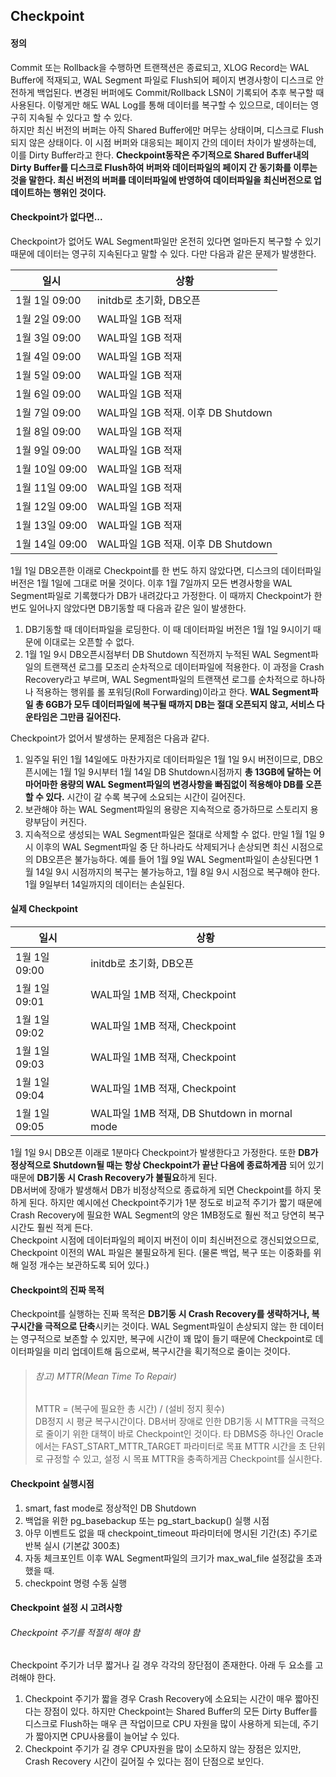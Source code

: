 ## Checkpoint

#### 정의
Commit 또는 Rollback을 수행하면 트랜잭션은 종료되고, XLOG Record는 WAL Buffer에 적재되고, WAL Segment 파일로 Flush되어 페이지 변경사항이 디스크로 안전하게 백업된다. 변경된 버퍼에도 Commit/Rollback LSN이 기록되어 추후 복구할 때 사용된다. 이렇게만 해도 WAL Log를 통해 데이터를 복구할 수 있으므로, 데이터는 영구히 지속될 수 있다고 할 수 있다.      
하지만 최신 버전의 버퍼는 아직 Shared Buffer에만 머무는 상태이며, 디스크로 Flush되지 않은 상태이다. 이 시점 버퍼와 대응되는 페이지 간의 데이터 차이가 발생하는데, 이를 Dirty Buffer라고 한다. **Checkpoint동작은 주기적으로 Shared Buffer내의 Dirty Buffer를 디스크로 Flush하여 버퍼와 데이터파일의 페이지 간 동기화를 이루는 것을 말한다. 최신 버전의 버퍼를 데이터파일에 반영하여 데이터파일을 최신버전으로 업데이트하는 행위인 것이다.**

#### Checkpoint가 없다면...
Checkpoint가 없어도 WAL Segment파일만 온전히 있다면 얼마든지 복구할 수 있기 때문에 데이터는 영구히 지속된다고 말할 수 있다. 다만 다음과 같은 문제가 발생한다.

| 일시 | 상황 |
| --- | --- |
| 1월 1일 09:00 | initdb로 초기화, DB오픈 | 
| 1월 2일 09:00 | WAL파일 1GB 적재 | 
| 1월 3일 09:00 | WAL파일 1GB 적재 | 
| 1월 4일 09:00 | WAL파일 1GB 적재 | 
| 1월 5일 09:00 | WAL파일 1GB 적재 | 
| 1월 6일 09:00 | WAL파일 1GB 적재 | 
| 1월 7일 09:00 | WAL파일 1GB 적재. 이후 DB Shutdown |
| 1월 8일 09:00 | WAL파일 1GB 적재 | 
| 1월 9일 09:00 | WAL파일 1GB 적재 | 
| 1월 10일 09:00 | WAL파일 1GB 적재 | 
| 1월 11일 09:00 | WAL파일 1GB 적재 | 
| 1월 12일 09:00 | WAL파일 1GB 적재 | 
| 1월 13일 09:00 | WAL파일 1GB 적재 | 
| 1월 14일 09:00 | WAL파일 1GB 적재. 이후 DB Shutdown | 

1월 1일 DB오픈한 이래로 Checkpoint를 한 번도 하지 않았다면, 디스크의 데이터파일 버전은 1월 1일에 그대로 머물 것이다. 이후 1월 7일까지 모든 변경사항을 WAL Segment파일로 기록했다가 DB가 내려갔다고 가정한다. 이 때까지 Checkpoint가 한 번도 일어나지 않았다면 DB기동할 때 다음과 같은 일이 발생한다.    
1. DB기동할 때 데이터파일을 로딩한다. 이 때 데이터파일 버전은 1월 1일 9시이기 때문에 이대로는 오픈할 수 없다.
2. 1월 1일 9시 DB오픈시점부터 DB Shutdown 직전까지 누적된 WAL Segment파일의 트랜잭션 로그를 모조리 순차적으로 데이터파일에 적용한다. 이 과정을 Crash Recovery라고 부르며, WAL Segment파일의 트랜잭션 로그를 순차적으로 하나하나 적용하는 행위를 롤 포워딩(Roll Forwarding)이라고 한다. **WAL Segment파일 총 6GB가 모두 데이터파일에 복구될 때까지 DB는 절대 오픈되지 않고, 서비스 다운타임은 그만큼 길어진다.**

Checkpoint가 없어서 발생하는 문제점은 다음과 같다.
1. 일주일 뒤인 1월 14일에도 마찬가지로 데이터파일은 1월 1일 9시 버전이므로, DB오픈시에는 1월 1일 9시부터 1월 14일 DB Shutdown시점까지 **총 13GB에 달하는 어마어마한 용량의 WAL Segment파일의 변경사항을 빠짐없이 적용해야 DB를 오픈할 수 있다.** 시간이 갈 수록 복구에 소요되는 시간이 길어진다.        
2. 보관해야 하는 WAL Segment파일의 용량은 지속적으로 증가하므로 스토리지 용량부담이 커진다.
3. 지속적으로 생성되는 WAL Segment파일은 절대로 삭제할 수 없다. 만일 1월 1일 9시 이후의 WAL Segment파일 중 단 하나라도 삭제되거나 손상되면 최신 시점으로의 DB오픈은 불가능하다. 예를 들어 1월 9일 WAL Segment파일이 손상된다면 1월 14일 9시 시점까지의 복구는 불가능하고, 1월 8일 9시 시점으로 복구해야 한다. 1월 9일부터 14일까지의 데이터는 손실된다.
  
#### 실제 Checkpoint
| 일시 | 상황 |
| --- | --- |
| 1월 1일 09:00 | initdb로 초기화, DB오픈 | 
| 1월 1일 09:01 | WAL파일 1MB 적재, Checkpoint | 
| 1월 1일 09:02 | WAL파일 1MB 적재, Checkpoint | 
| 1월 1일 09:03 | WAL파일 1MB 적재, Checkpoint | 
| 1월 1일 09:04 | WAL파일 1MB 적재, Checkpoint | 
| 1월 1일 09:05 | WAL파일 1MB 적재, DB Shutdown in mornal mode | 

1월 1일 9시 DB오픈 이래로 1분마다 Checkpoint가 발생한다고 가정한다. 또한 **DB가 정상적으로 Shutdown될 때는 항상 Checkpoint가 끝난 다음에 종료하게끔** 되어 있기 때문에 **DB기동 시 Crash Recovery가 불필요**하게 된다.      
DB서버에 장애가 발생해서 DB가 비정상적으로 종료하게 되면 Checkpoint를 하지 못하게 된다. 하지만 예시에선 Checkpoint주기가 1분 정도로 비교적 주기가 짧기 때문에 Crash Recovery에 필요한 WAL Segment의 양은 1MB정도로 훨씬 적고 당연히 복구시간도 훨씬 적게 든다.        
Checkpoint 시점에 데이터파일의 페이지 버전이 이미 최신버전으로 갱신되었으므로, Checkpoint 이전의 WAL 파일은 불필요하게 된다. (물론 백업, 복구 또는 이중화를 위해 일정 개수는 보관하도록 되어 있다.)

#### Checkpoint의 진짜 목적
Checkpoint를 실행하는 진짜 목적은 **DB기동 시 Crash Recovery를 생략하거나, 복구시간을 극적으로 단축**시키는 것이다. WAL Segment파일이 손상되지 않는 한 데이터는 영구적으로 보존할 수 있지만, 복구에 시간이 꽤 많이 들기 때문에 Checkpoint로 데이터파일을 미리 업데이트해 둠으로써, 복구시간을 획기적으로 줄이는 것이다.

> ###### 참고) MTTR(Mean Time To Repair) 
> MTTR = (복구에 필요한 총 시간) / (설비 정지 횟수)    
> DB정지 시 평균 복구시간이다. DB서버 장애로 인한 DB기동 시 MTTR을 극적으로 줄이기 위한 대책이 바로 Checkpoint인 것이다. 타 DBMS중 하나인 Oracle에서는 FAST_START_MTTR_TARGET 파라미터로 목표 MTTR 시간을 초 단위로 규정할 수 있고, 설정 시 목표 MTTR을 충족하게끔 Checkpoint를 실시한다.


#### Checkpoint 실행시점
1. smart, fast mode로 정상적인 DB Shutdown
2. 백업을 위한 pg_basebackup 또는 pg_start_backup() 실행 시점
3. 아무 이벤트도 없을 때 checkpoint_timeout 파라미터에 명시된 기간(초) 주기로 반복 실시 (기본값 300초)
4. 자동 체크포인트 이후 WAL Segment파일의 크기가 max_wal_file 설정값을 초과했을 때.
5. checkpoint 명령 수동 실행

#### Checkpoint 설정 시 고려사항
###### Checkpoint 주기를 적절히 해야 함
Checkpoint 주기가 너무 짧거나 길 경우 각각의 장단점이 존재한다. 아래 두 요소를 고려해야 한다.
1. Checkpoint 주기가 짧을 경우 Crash Recovery에 소요되는 시간이 매우 짧아진다는 장점이 있다. 하지만 Checkpoint는 Shared Buffer의 모든 Dirty Buffer를 디스크로 Flush하는 매우 큰 작업이므로 CPU 자원을 많이 사용하게 되는데, 주기가 짧아지면 CPU사용률이 늘어날 수 있다.
2. Checkpoint 주기가 길 경우 CPU자원을 많이 소모하지 않는 장점은 있지만, Crash Recovery 시간이 길어질 수 있다는 점이 단점으로 보인다.
